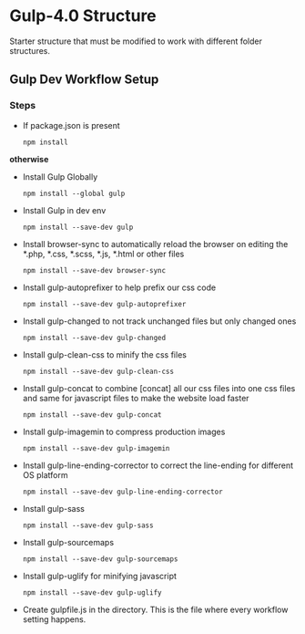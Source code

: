 # Gulp-4.0 Structure
Starter structure that must be modified to work with different folder structures.


## Gulp Dev Workflow Setup

### Steps

* If package.json is present

    `npm install`

**otherwise**

* Install Gulp Globally
    
    `npm install --global gulp`
    
* Install Gulp in dev env

    `npm install --save-dev gulp`
    
* Install browser-sync to automatically reload the browser on editing the *.php, *.css, *.scss, *.js, *.html or other files

    `npm install --save-dev browser-sync`
    
* Install gulp-autoprefixer to help prefix our css code

    `npm install --save-dev gulp-autoprefixer`
    
* Install gulp-changed to not track unchanged files but only changed ones

    `npm install --save-dev gulp-changed`
    
* Install gulp-clean-css to minify the css files
    
    `npm install --save-dev gulp-clean-css`

* Install gulp-concat to combine [concat] all our css files into one css files and same for javascript files to make the website load faster

    `npm install --save-dev gulp-concat`

* Install gulp-imagemin to compress production images

    `npm install --save-dev gulp-imagemin`

* Install gulp-line-ending-corrector to correct the line-ending for different OS platform

    `npm install --save-dev gulp-line-ending-corrector`
    
* Install gulp-sass

    `npm install --save-dev gulp-sass`
    
* Install gulp-sourcemaps

    `npm install --save-dev gulp-sourcemaps`
    
* Install gulp-uglify for minifying javascript

    `npm install --save-dev gulp-uglify`
    
* Create gulpfile.js in the directory. This is the file where every workflow setting happens.    
